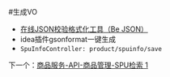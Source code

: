 #生成VO
- [在线JSON校验格式化工具（Be JSON）](https://www.bejson.com/)
- idea插件gsonformat一键生成
- `SpuInfoController: product/spuinfo/save`

下一个：[商品服务-API-商品管理-SPU检索 1](商品服务-API-商品管理-SPU检索%201.md)